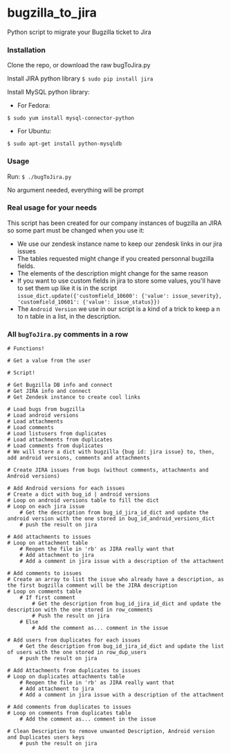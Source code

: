 # bugzilla_to_jira
Python script to migrate your Bugzilla ticket to Jira

### Installation

Clone the repo, or download the raw bugToJira.py

Install JIRA python library
```$ sudo pip install jira```

Install MySQL python library:

- For Fedora:
```
$ sudo yum install mysql-connector-python
```
- For Ubuntu:
```
$ sudo apt-get install python-mysqldb
```

### Usage

Run: ```$ ./bugToJira.py```

No argument needed, everything will be prompt

### Real usage for your needs

This script has been created for our company instances of bugzilla an JIRA so some part must be changed when you use it:
- We use our zendesk instance name to keep our zendesk links in our jira issues
- The tables requested might change if you created personnal bugzilla fields.
- The elements of the description might change for the same reason
- If you want to use custom fields in jira to store some values, you'll have to set them up like it is in the script
```issue_dict.update({'customfield_10600': {'value': issue_severity}, 'customfield_10601': {'value': issue_status}})```
- The ```Android Version``` we use in our script is a kind of a trick to keep a n to n table in a list, in the description.

### All ```bugToJira.py``` comments in a row

```
# Functions!

# Get a value from the user

# Script!

# Get Bugzilla DB info and connect
# Get JIRA info and connect
# Get Zendesk instance to create cool links

# Load bugs from bugzilla
# Load android versions
# Load attachments
# Load comments
# Load listusers from duplicates
# Load attachments from duplicates
# Load comments from duplicates
# We will store a dict with bugzilla {bug id: jira issue} to, then, add android versions, comments and attachments

# Create JIRA issues from bugs (without comments, attachments and Android versions)

# Add Android versions for each issues
# Create a dict with bug_id | android versions
# Loop on android versions table to fill the dict
# Loop on each jira issue
    # Get the description from bug_id_jira_id_dict and update the android version with the one stored in bug_id_android_versions_dict
    # push the result on jira

# Add attachments to issues
# Loop on attachment table
    # Reopen the file in 'rb' as JIRA really want that
    # Add attachment to jira
    # Add a comment in jira issue with a description of the attachment

# Add comments to issues
# Create an array to list the issue who already have a description, as the first bugzilla comment will be the JIRA description
# Loop on comments table
    # If first comment
        # Get the description from bug_id_jira_id_dict and update the description with the one stored in row_comments
        # Push the result on jira
    # Else
        # Add the comment as... comment in the issue

# Add users from duplicates for each issues
    # Get the description from bug_id_jira_id_dict and update the list of users with the one stored in row_dup_users
    # push the result on jira

# Add Attachments from duplicates to issues
# Loop on duplicates attachments table
    # Reopen the file in 'rb' as JIRA really want that
    # Add attachment to jira
    # Add a comment in jira issue with a description of the attachment

# Add comments from duplicates to issues
# Loop on comments from duplicates table
    # Add the comment as... comment in the issue

# Clean Description to remove unwanted Description, Android version and Duplicates users keys
    # push the result on jira
```
